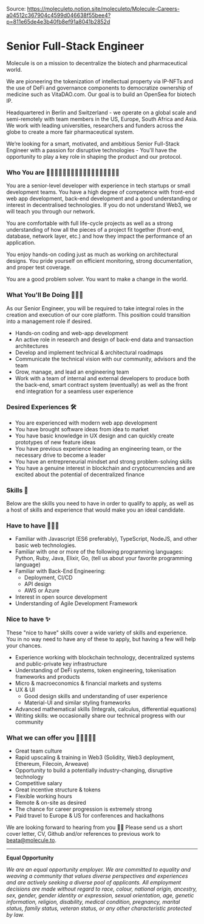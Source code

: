 Source: https://moleculeto.notion.site/moleculeto/Molecule-Careers-a04512c367904c4599d046638f55bee4?p=811e65de4e3b40fb8ef91a8041b2852d 
# Senior Full-Stack Engineer

Molecule is on a mission to decentralize the biotech and pharmaceutical world.

We are pioneering the tokenization of intellectual property via IP-NFTs and the use of DeFi and governance components to democratize ownership of medicine such as VitaDAO.com. Our goal is to build an OpenSea for biotech IP.

Headquartered in Berlin and Switzerland - we operate on a global scale and semi-remotely with team members in the US, Europe, South Africa and Asia. We work with leading universities, researchers and funders across the globe to create a more fair pharmaceutical system.

We’re looking for a smart, motivated, and ambitious Senior Full-Stack Engineer with a passion for disruptive technologies - You'll have the opportunity to play a key role in shaping the product and our protocol.

### **Who You are 👩🏻‍💻🧑🏾‍💻👨🏾‍💻👩🏼‍💻👨🏽‍💻🧑🏽‍💻**

You are a senior-level developer with experience in tech startups or small development teams. You have a high degree of competence with front-end web app development, back-end development and a good understanding or interest in decentralised technologies. If you do not understand Web3, we will teach you through our network.

You are comfortable with full life-cycle projects as well as a strong understanding of how all the pieces of a project fit together (front-end, database, network layer, etc.) and how they impact the performance of an application.

You enjoy hands-on coding just as much as working on architectural designs. You pride yourself on efficient monitoring, strong documentation, and proper test coverage.

You are a good problem solver. You want to make a change in the world.

### **What You'll Be Doing** 🧗🏼‍♀️

As our Senior Engineer, you will be required to take integral roles in the creation and execution of our core platform. This position could transition into a management role if desired.

- Hands-on coding and web-app development
- An active role in research and design of back-end data and transaction architectures
- Develop and implement technical & architectural roadmaps
- Communicate the technical vision with our community, advisors and the team
- Grow, manage, and lead an engineering team
- Work with a team of internal and external developers to produce both the back-end, smart contract system (eventually) as well as the front end integration for a seamless user experience

### **Desired Experiences** 🛠️

- You are experienced with modern web app development
- You have brought software ideas from idea to market
- You have basic knowledge in UX design and can quickly create prototypes of new feature ideas
- You have previous experience leading an engineering team, or the necessary drive to become a leader
- You have an entrepreneurial mindset and strong problem-solving skills
- You have a genuine interest in blockchain and cryptocurrencies and are excited about the potential of decentralized finance

### **Skills** 🔬

Below are the skills you need to have in order to qualify to apply, as well as a host of skills and experience that would make you an ideal candidate.

### **Have to have 🙋🏽‍♀️**

- Familiar with Javascript (ES6 preferably), TypeScript, NodeJS, and other basic web technologies.
- Familiar with one or more of the following programming languages: Python, Ruby, Java, Elixir, Go, (tell us about your favorite programming language)
- Familiar with Back-End Engineering:
    - Deployment, CI/CD
    - API design
    - AWS or Azure
- Interest in open source development
- Understanding of Agile Development Framework

### **Nice to have** ✨

These "nice to have" skills cover a wide variety of skills and experience. You in no way need to have any of these to apply, but having a few will help your chances.

- Experience working with blockchain technology, decentralized systems and public-private key infrastructure
- Understanding of DeFi systems, token engineering, tokenisation frameworks and products
- Micro & macroeconomics & financial markets and systems
- UX & UI
    - Good design skills and understanding of user experience
    - Material-UI and similar styling frameworks
- Advanced mathematical skills (Integrals, calculus, differential equations)
- Writing skills: we occasionally share our technical progress with our community

### **What we can offer you** 👨‍👩‍👧‍👦🏡

- Great team culture
- Rapid upscaling & training in Web3 (Solidity, Web3 deployment, Ethereum, Filecoin, Arweave)
- Opportunity to build a potentially industry-changing, disruptive technology
- Competitive salary
- Great incentive structure & tokens
- Flexible working hours
- Remote & on-site as desired
- The chance for career progression is extremely strong
- Paid travel to Europe & US for conferences and hackathons

We are looking forward to hearing from you 👋🏼  Please send us a short cover letter, CV, Github and/or references to previous work to beata@molecule.to.

---

**Equal Opportunity**

*We are an equal opportunity employer. We are committed to equality and weaving a community that values diverse perspectives and experiences and are actively seeking a diverse pool of applicants. All employment decisions are made without regard to race, colour, national origin, ancestry, sex, gender, gender identity or expression, sexual orientation, age, genetic information, religion, disability, medical condition, pregnancy, marital status, family status, veteran status, or any other characteristic protected by law.*
